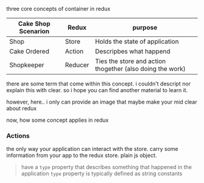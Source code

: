 


three core concepts of container in redux


| Cake Shop Scenarion       | Redux         | purpose               |
| ----------------------    | ------------  | --------------------- |
| Shop                      | Store         | Holds the state of application
| Cake Ordered              | Action        | Descripbes what happend
| Shopkeeper                | Reducer       | Ties the store and action thogether (also doing the work)

there are some term that come within this concept.
i couldn't descript nor explain this with clear. so i hope you can find another material to learn it.

however, here..
i only can provide an image that maybe make your mid clear about redux




now, how some concept applies in redux

### Actions
the only way your application can interact with the store.
carry some information from your app to the redux store.
plain js object.
> have a `type` property that describes something that happened in the application
> `type` property is typically defined as string constants


